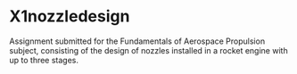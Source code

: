 # X1nozzledesign
Assignment submitted for the Fundamentals of Aerospace Propulsion subject, consisting of the design of nozzles installed in a rocket engine with up to three stages.
